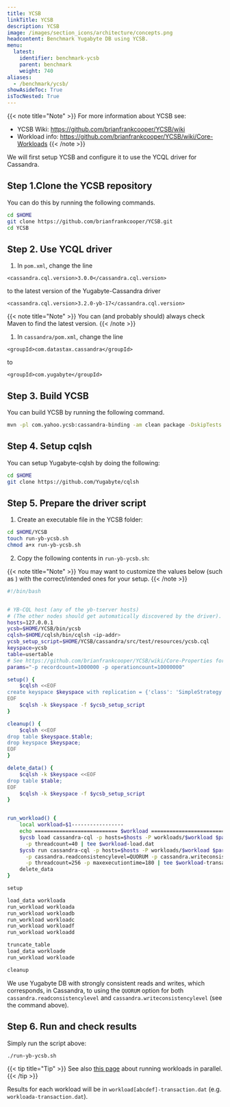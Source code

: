 ```yaml
---
title: YCSB
linkTitle: YCSB
description: YCSB
image: /images/section_icons/architecture/concepts.png
headcontent: Benchmark Yugabyte DB using YCSB.
menu:
  latest:
    identifier: benchmark-ycsb
    parent: benchmark
    weight: 740
aliases:
  - /benchmark/ycsb/
showAsideToc: True
isTocNested: True
---
```


{{< note title="Note" >}}
For more information about YCSB see: 

* YCSB Wiki: https://github.com/brianfrankcooper/YCSB/wiki
* Workload info: https://github.com/brianfrankcooper/YCSB/wiki/Core-Workloads
{{< /note >}}


We will first setup YCSB and configure it to use the YCQL driver for Cassandra.

## Step 1.Clone the YCSB repository

You can do this by running the following commands.

```sh
cd $HOME
git clone https://github.com/brianfrankcooper/YCSB.git
cd YCSB
```

## Step 2. Use YCQL driver

1. In `pom.xml`, change the line

```
<cassandra.cql.version>3.0.0</cassandra.cql.version>
```

to the latest version of the Yugabyte-Cassandra driver

```
<cassandra.cql.version>3.2.0-yb-17</cassandra.cql.version>
```

{{< note title="Note" >}}
You can (and probably should) always check Maven to find the latest version.
{{< /note >}}

1. In `cassandra/pom.xml`, change the line

```
<groupId>com.datastax.cassandra</groupId>
```

to

``` 
<groupId>com.yugabyte</groupId>
```

## Step 3. Build YCSB

You can build YCSB by running the following command.

```sh
mvn -pl com.yahoo.ycsb:cassandra-binding -am clean package -DskipTests
```

## Step 4. Setup cqlsh

You can setup Yugabyte-cqlsh by doing the following:

```sh
cd $HOME
git clone https://github.com/Yugabyte/cqlsh
```

## Step 5. Prepare the driver script

1. Create an executable file in the YCSB folder:

```sh
cd $HOME/YCSB
touch run-yb-ycsb.sh
chmod a+x run-yb-ycsb.sh
```

2. Copy the following contents in `run-yb-ycsb.sh`:

{{< note title="Note" >}}
You may want to customize the values below (such as <ip-addr>) with the correct/intended ones for your setup.
{{< /note >}}

```sh
#!/bin/bash


# YB-CQL host (any of the yb-tserver hosts)
# (The other nodes should get automatically discovered by the driver).
hosts=127.0.0.1
ycsb=$HOME/YCSB/bin/ycsb
cqlsh=$HOME/cqlsh/bin/cqlsh <ip-addr>
ycsb_setup_script=$HOME/YCSB/cassandra/src/test/resources/ycsb.cql
keyspace=ycsb
table=usertable
# See https://github.com/brianfrankcooper/YCSB/wiki/Core-Properties for param descriptions
params="-p recordcount=1000000 -p operationcount=10000000"

setup() {
    $cqlsh <<EOF
create keyspace $keyspace with replication = {'class': 'SimpleStrategy', 'replication_factor' : 3};
EOF
    $cqlsh -k $keyspace -f $ycsb_setup_script
}

cleanup() {
    $cqlsh <<EOF
drop table $keyspace.$table;
drop keyspace $keyspace;
EOF
}

delete_data() {
    $cqlsh -k $keyspace <<EOF
drop table $table;
EOF
    $cqlsh -k $keyspace -f $ycsb_setup_script
}


run_workload() {
    local workload=$1-----------------
    echo =========================== $workload ===========================
    $ycsb load cassandra-cql -p hosts=$hosts -P workloads/$workload $params \
      -p threadcount=40 | tee $workload-load.dat
    $ycsb run cassandra-cql -p hosts=$hosts -P workloads/$workload $params \
      -p cassandra.readconsistencylevel=QUORUM -p cassandra.writeconsistencylevel=QUORUM \
      -p threadcount=256 -p maxexecutiontime=180 | tee $workload-transaction.dat
    delete_data
}

setup

load_data workloada
run_workload workloada
run_workload workloadb
run_workload workloadc
run_workload workloadf
run_workload workloadd

truncate_table
load_data workloade
run_workload workloade

cleanup
```

We use Yugabyte DB with strongly consistent reads and writes, which corresponds, in Cassandra, to using the `QUORUM` option for both `cassandra.readconsistencylevel` and `cassandra.writeconsistencylevel` (see the command above).

## Step 6. Run and check results

Simply run the script above:

```sh
./run-yb-ycsb.sh
```

{{< tip title="Tip" >}}
See also [this page](https://github.com/brianfrankcooper/YCSB/wiki/Running-a-Workload-in-Parallel) about running workloads in parallel.
{{< /tip >}}

Results for each workload will be in `workload[abcdef]-transaction.dat` (e.g. `workloada-transaction.dat`).
